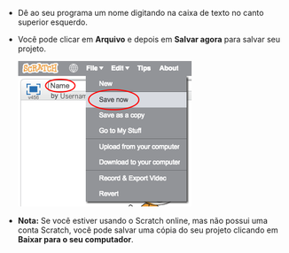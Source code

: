 + Dê ao seu programa um nome digitando na caixa de texto no canto superior esquerdo.

+ Você pode clicar em **Arquivo** e depois em **Salvar agora** para salvar seu projeto.
    
    ![screenshot](images/save.png)

+ **Nota:** Se você estiver usando o Scratch online, mas não possui uma conta Scratch, você pode salvar uma cópia do seu projeto clicando em **Baixar para o seu computador**.